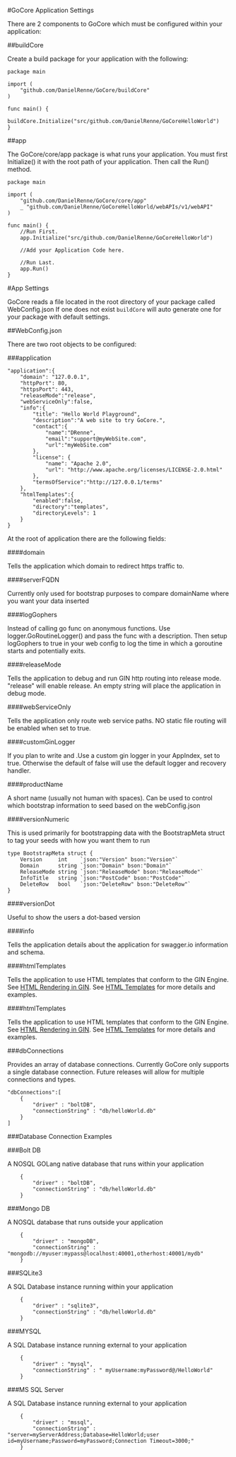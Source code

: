 #GoCore Application Settings

There are 2 components to GoCore which must be configured within your application:

##buildCore

Create a build package for your application with the following:

	package main

	import (
		"github.com/DanielRenne/GoCore/buildCore"
	)
	
	func main() {
		buildCore.Initialize("src/github.com/DanielRenne/GoCoreHelloWorld")
	}

##app

The GoCore/core/app package is what runs your application.  You must first Initialize() it with the root path of your application.  Then call the Run() method.
	
	package main
	
	import (
		"github.com/DanielRenne/GoCore/core/app"
		_ "github.com/DanielRenne/GoCoreHelloWorld/webAPIs/v1/webAPI"
	)
	
	func main() {
		//Run First.
		app.Initialize("src/github.com/DanielRenne/GoCoreHelloWorld")
	
		//Add your Application Code here.
	
		//Run Last.
		app.Run()
	}

#App Settings

GoCore reads a file located in the root directory of your package called WebConfig.json  If one does not exist `buildCore` will auto generate one for your package with default settings.

##WebConfig.json

There are two root objects to be configured:

###application



	"application":{
	    "domain": "127.0.0.1",
	    "httpPort": 80,
	    "httpsPort": 443, 
	    "releaseMode":"release",
	    "webServiceOnly":false,
	    "info":{
	    	"title": "Hello World Playground",
	    	"description":"A web site to try GoCore.",
	    	"contact":{
	    		"name":"DRenne",
	    		"email":"support@myWebSite.com",
	    		"url":"myWebSite.com"
	    	},
	    	"license": {
	    		"name": "Apache 2.0",
	  			"url": "http://www.apache.org/licenses/LICENSE-2.0.html"
	    	},
	    	"termsOfService":"http://127.0.0.1/terms"
	    },
		"htmlTemplates":{
			"enabled":false,
			"directory":"templates",
			"directoryLevels": 1
		}
	}

At the root of application there are the following fields:

####domain

Tells the application which domain to redirect https traffic to.

####serverFQDN

Currently only used for bootstrap purposes to compare domainName where you want your data inserted

####logGophers

Instead of calling go func on anonymous functions.  Use logger.GoRoutineLogger() and pass the func with a description.  Then setup logGophers to true in your web config to log the time in which a goroutine starts and potentially exits.

####releaseMode

Tells the application to debug and run GIN http routing into release mode.  "release" will enable release.  An empty string will place the application in debug mode.

####webServiceOnly

Tells the application only route web service paths.  NO static file routing will be enabled when set to true.

####customGinLogger

If you plan to write and .Use a custom gin logger in your AppIndex, set to true.  Otherwise the default of false will use the default logger and recovery handler.

####productName

A short name (usually not human with spaces).  Can be used to control which bootstrap information to seed based on the webConfig.json

####versionNumeric

This is used primarily for bootstrapping data with the BootstrapMeta struct to tag your seeds with how you want them to run

```
type BootstrapMeta struct {
	Version     int    `json:"Version" bson:"Version"`
	Domain      string `json:"Domain" bson:"Domain"`
	ReleaseMode string `json:"ReleaseMode" bson:"ReleaseMode"`
	InfoTitle   string `json:"PostCode" bson:"PostCode"`
	DeleteRow   bool   `json:"DeleteRow" bson:"DeleteRow"`
}
```

####versionDot

Useful to show the users a dot-based version

####info

Tells the application details about the application for swagger.io information and schema.

####htmlTemplates

Tells the application to use HTML templates that conform to the GIN Engine.  See [HTML Rendering in GIN](https://github.com/gin-gonic/gin#html-rendering]).  See [HTML Templates](https://github.com/DanielRenne/GoCore/blob/master/doc/HTML_Templates.md) for more details and examples.

####htmlTemplates

Tells the application to use HTML templates that conform to the GIN Engine.  See [HTML Rendering in GIN](https://github.com/gin-gonic/gin#html-rendering]).  See [HTML Templates](https://github.com/DanielRenne/GoCore/blob/master/doc/HTML_Templates.md) for more details and examples.


###dbConnections

Provides an array of database connections.  Currently GoCore only supports a single database connection.  Future releases will allow for multiple connections and types.

	"dbConnections":[
		{
			"driver" : "boltDB",
			"connectionString" : "db/helloWorld.db"
		}
	]
###Database Connection Examples

###Bolt DB

A NOSQL GOLang native database that runs within your application

		{
			"driver" : "boltDB",
			"connectionString" : "db/helloWorld.db"
		}

###Mongo DB

A NOSQL database that runs outside your application

		{
			"driver" : "mongoDB",
			"connectionString" : "mongodb://myuser:mypass@localhost:40001,otherhost:40001/mydb"
		}

###SQLite3

A SQL Database instance running within your application

		{
			"driver" : "sqlite3",
			"connectionString" : "db/helloWorld.db"
		}

###MYSQL

A SQL Database instance running external to your application

		{
			"driver" : "mysql",
			"connectionString" : " myUsername:myPassword@/HelloWorld"
		}

###MS SQL Server

A SQL Database instance running external to your application

		{
			"driver" : "mssql",
			"connectionString" : "server=myServerAddress;Database=HelloWorld;user id=myUsername;Password=myPassword;Connection Timeout=3000;"
		}
